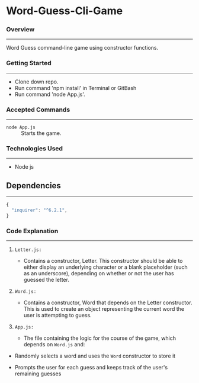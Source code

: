 # Word-Guess-Cli-Game
### Overview
---
Word Guess command-line game using constructor functions.

### Getting Started
---
* Clone down repo.
* Run command 'npm install' in Terminal or GitBash
* Run command 'node App.js'.

### Accepted Commands
---

<dl>
  <dt><code>node App.js</code></dt>
  <dd>Starts the game.</dd>
</dl>

### Technologies Used
---
* Node js

## Dependencies
---
```js
{
  "inquirer": "^6.2.1",
}
```
### Code Explanation
---

1. `Letter.js:`
    * Contains a constructor, Letter. This constructor should be able to either display an underlying character or a blank placeholder (such as an underscore), depending on whether or not the user has guessed the letter.
2. `Word.js:`

   * Contains a constructor, Word that depends on the Letter constructor. This is used to create an object representing the current word the user is attempting to guess.
3. `App.js:`

   * The file containing the logic for the course of the game, which depends on `Word.js` and:

  * Randomly selects a word and uses the `Word` constructor to store it

  * Prompts the user for each guess and keeps track of the user's remaining guesses


